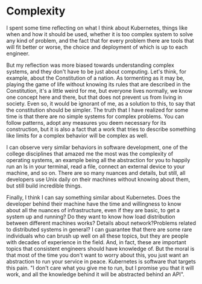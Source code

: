 # Complexity

I spent some time reflecting on what I think about Kubernetes, things like when and how it should be used, whether it is too complex system to solve any kind of problem, and the fact that for every problem there are tools that will fit better or worse, the choice and deployment of which is up to each engineer.

But my reflection was more biased towards understanding complex systems, and they don't have to be just about computing. Let's think, for example, about the Constitution of a nation. As tormenting as it may be, playing the game of life without knowing its rules that are described in the Constitution, it's a little weird for me, but everyone lives normally, we know one concept here and there, but that does not prevent us from living in society. Even so, it would be ignorant of me, as a solution to this, to say that the constitution should be simpler. The truth that I have realized for some time is that there are no simple systems for complex problems. You can follow patterns, adopt any measures you deem necessary for its construction, but it is also a fact that a work that tries to describe something like limits for a complex behavior will be complex as well.

I can observe very similar behaviors in software development, one of the college disciplines that amazed me the most was the complexity of operating systems, an example being all the abstraction for you to happily run an ls in your terminal, read a file, connect an external device to your machine, and so on. There are so many nuances and details, but still, all developers use Unix daily on their machines without knowing about them, but still build incredible things.

Finally, I think I can say something similar about Kubernetes. Does the developer behind their machine have the time and willingness to know about all the nuances of infrastructure, even if they are basic, to get a system up and running? Do they want to know how load distribution between different machines works? Details about network?Problems related to distributed systems in general? I can guarantee that there are some rare individuals who can brush up well on all these topics, but they are people with decades of experience in the field. And, in fact, these are important topics that consistent engineers should have knowledge of. But the moral is that most of the time you don't want to worry about this, you just want an abstraction to run your service in peace. Kubernetes is software that targets this pain. "I don't care what you give me to run, but I promise you that it will work, and all the knowledge behind it will be abstracted behind an API".